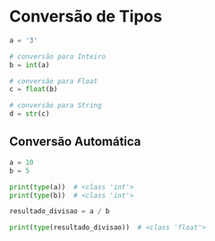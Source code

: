 # Conversão de Tipos

````python
a = '3'

# conversão para Inteiro
b = int(a)

# conversão para Float
c = float(b)

# conversão para String
d = str(c)
````

## Conversão Automática

````python
a = 10
b = 5

print(type(a))  # <class 'int'>
print(type(b))  # <class 'int'>

resultado_divisao = a / b

print(type(resultado_divisao))  # <class 'float'>
````